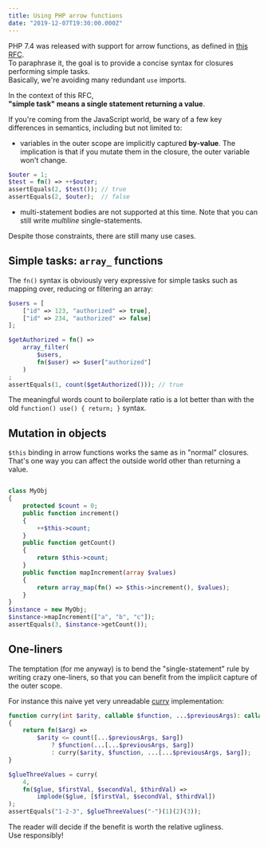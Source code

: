 ```yaml
---
title: Using PHP arrow functions
date: "2019-12-07T19:30:00.000Z"
---
```


PHP 7.4 was released with support for arrow functions, as defined in [this RFC](https://wiki.php.net/rfc/arrow_functions_v2).  
To paraphrase it, the goal is to provide a concise syntax for closures performing simple tasks.  
Basically, we're avoiding many redundant `use` imports.

In the context of this RFC,  
__"simple task" means a single statement returning a value__.  

If you're coming from the JavaScript world, be wary of a few key differences in semantics, including but not limited to:
* variables in the outer scope are implicitly captured __by-value__.
The implication is that if you mutate them in the closure, the outer variable won't change.
```php
$outer = 1;
$test = fn() => ++$outer;
assertEquals(2, $test()); // true
assertEquals(2, $outer);  // false
```
* multi-statement bodies are not supported at this time. Note that you can still write _multiline_ single-statements.

Despite those constraints, there are still many use cases.

## Simple tasks: `array_` functions

The `fn()` syntax is obviously very expressive for simple tasks such as mapping over, reducing or filtering an array:
```php
$users = [
    ["id" => 123, "authorized" => true],
    ["id" => 234, "authorized" => false]
];

$getAuthorized = fn() =>
    array_filter(
        $users, 
        fn($user) => $user["authorized"]
    )
;
assertEquals(1, count($getAuthorized())); // true
```

The meaningful words count to boilerplate ratio is a lot better than with the old `function() use() { return; }` syntax.

## Mutation in objects

`$this` binding in arrow functions works the same as in "normal" closures.  
That's one way you can affect the outside world other than returning a value.

```php

class MyObj
{
    protected $count = 0;
    public function increment()
    {
        ++$this->count;
    }
    public function getCount()
    {
        return $this->count;
    }
    public function mapIncrement(array $values)
    {
        return array_map(fn() => $this->increment(), $values);
    }
}
$instance = new MyObj;
$instance->mapIncrement(["a", "b", "c"]);
assertEquals(3, $instance->getCount());
```

## One-liners

The temptation (for me anyway) is to bend the "single-statement" rule by writing crazy one-liners, 
so that you can benefit from the implicit capture of the outer scope.    

For instance this naive yet very unreadable [curry](https://en.wikipedia.org/wiki/Currying) implementation:

```php
function curry(int $arity, callable $function, ...$previousArgs): callable
{
    return fn($arg) =>
        $arity <= count([...$previousArgs, $arg])
            ? $function(...[...$previousArgs, $arg])
            : curry($arity, $function, ...[...$previousArgs, $arg]);
}

$glueThreeValues = curry(
    4, 
    fn($glue, $firstVal, $secondVal, $thirdVal) => 
        implode($glue, [$firstVal, $secondVal, $thirdVal])
);
assertEquals("1-2-3", $glueThreeValues("-")(1)(2)(3));
```

The reader will decide if the benefit is worth the relative ugliness.  
Use responsibly!